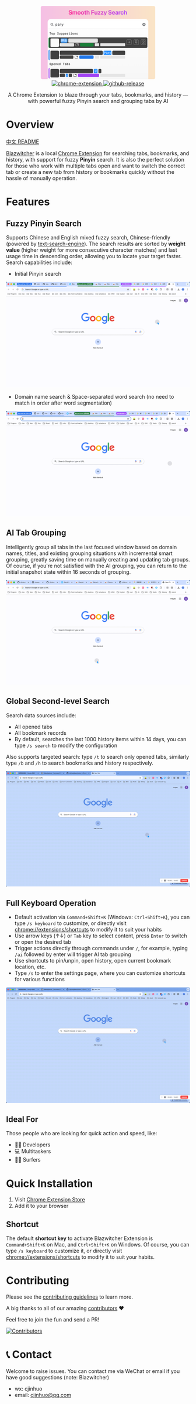 <div align="center">
    <a href="#" target="_blank">
      <img src="./docs/1.0-english-880x440-radius.png" alt="logo" height="200">
    </a>
</div>

<div align="center">
<a href="https://chromewebstore.google.com/detail/blazwitcher-fuzzy-pinyin/fjgablnemienkegdnbihhemebmmonihg" target="_blank">
<img src="https://img.shields.io/badge/chrome-extension?style=flat&label=extension&color=deepskyblue" alt="chrome-extension">
</a>
<a href="https://github.com/cjinhuo/blazwitcher/releases" target="_blank">
<img src="https://img.shields.io/github/v/release/cjinhuo/blazwitcher?style=flat&label=release&color=green" alt="github-release">
</a>
</div>

<div align="center">
<p>A Chrome Extension to blaze through your tabs, bookmarks, and history — with powerful fuzzy Pinyin search and grouping tabs by AI</p>
</div>


# Overview
[中文 README](./docs/README_zh.md)

[Blazwitcher](https://blazwitcher.vercel.app/) is a local [Chrome Extension](https://chromewebstore.google.com/detail/blazwitcher-search-and-sw/fjgablnemienkegdnbihhemebmmonihg?hl=en-US) for searching tabs, bookmarks, and history, with support for fuzzy **Pinyin** search. It is also the perfect solution for those who work with multiple tabs open and want to switch the correct tab or create a new tab from history or bookmarks quickly without the hassle of manually operation.

# Features
## Fuzzy Pinyin Search
Supports Chinese and English mixed fuzzy search, Chinese-friendly (powered by [text-search-engine](https://github.com/cjinhuo/text-search-engine)). The search results are sorted by **weight value** (higher weight for more consecutive character matches) and last usage time in descending order, allowing you to locate your target faster. Search capabilities include:

- Initial Pinyin search

![first_letter_match](./docs/first_letter_match.gif)

- Domain name search & Space-separated word search (no need to match in order after word segmentation)

![split_words_domain.gif](./docs/split_words_domain.gif)

## AI Tab Grouping
Intelligently group all tabs in the last focused window based on domain names, titles, and existing grouping situations with incremental smart grouping, greatly saving time on manually creating and updating tab groups. Of course, if you're not satisfied with the AI grouping, you can return to the initial snapshot state within 16 seconds of grouping.

![ai_grouping](./docs/ai_grouping.gif)

## Global Second-level Search
Search data sources include:

- All opened tabs
- All bookmark records  
- By default, searches the last 1000 history items within 14 days, you can type `/s search` to modify the configuration

Also supports targeted search: type `/t` to search only opened tabs, similarly type `/b` and `/h` to search bookmarks and history respectively.

![command_filter](./docs/command_filter.gif)

## Full Keyboard Operation
- Default activation via `Command+Shift+K` (Windows: `Ctrl+Shift+K`), you can type `/s keyboard` to customize, or directly visit [chrome://extensions/shortcuts](chrome://extensions/shortcuts) to modify it to suit your habits
- Use arrow keys (↑↓) or `Tab` key to select content, press `Enter` to switch or open the desired tab
- Trigger actions directly through commands under `/`, for example, typing `/ai` followed by enter will trigger AI tab grouping
- Use shortcuts to pin/unpin, open history, open current bookmark location, etc.
- Type `/s` to enter the settings page, where you can customize shortcuts for various functions

![setting.gif](./docs/setting.gif)

## Ideal For
Those people who are looking for quick action and speed, like:
- 🧑‍💻 Developers
- 💻 Multitaskers
- 🏄🏻 Surfers


# Quick Installation
1. Visit [Chrome Extension Store](https://chromewebstore.google.com/detail/blazwitcher-search-and-sw/fjgablnemienkegdnbihhemebmmonihg?hl=en-US)
2. Add it to your browser

## Shortcut
The default **shortcut key** to activate Blazwitcher Extension is `Command+Shift+K` on Mac, and `Ctrl+Shift+K` on Windows. Of course, you can type `/s keyboard` to customize it, or directly visit [chrome://extensions/shortcuts](chrome://extensions/shortcuts) to modify it to suit your habits.

# Contributing
Please see the [contributing guidelines](./CONTRIBUTING.md) to learn more.

A big thanks to all of our amazing [contributors](https://github.com/cjinhuo/blazwitcher/graphs/contributors) ❤️

Feel free to join the fun and send a PR!

[![Contributors](https://contrib.rocks/image?repo=cjinhuo/blazwitcher)](https://github.com/cjinhuo/blazwitcher/graphs/contributors)



# 📞 Contact
Welcome to raise issues. You can contact me via WeChat or email if you have good suggestions (note: Blazwitcher)
* wx: cjinhuo
* email: cjinhuo@qq.com